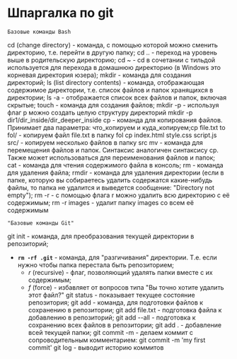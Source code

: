 #                                            **Шпаргалка по git**
    Базовые команды Bash
cd (change directory) - команда, с помощью которой можно сменить директорию, т.е. перейти в другую папку;
cd .. - переход на уровень выше в родительскую директорию;
cd ~ - cd в сочетании с тильдой используется для перехода в домашнюю директорию (в Windows это корневая директория юзера);
mkdir - команда для создания директорий;
ls (list directory contents) - команда, отображающая содержимое директории, т.е. список файлов и папок хранящихся в директории;
ls -a - отображается список всех файлов и папок, включая скрытые;
touch - команда для создания файлов;
mkdir -p - используя флаг p можно создать целую структуру директорий mkdir -p dir1/dir_inside/dir_deeper_inside
cp - команда для копирования файлов. Принимает два параметра: что_копируем и куда_копируем;cp file.txt to fol/ - копируем файл file.txt в папку fol
cp index.html style.css script.js src/ - копируем несколько файлов в папку src
mv - команда для перемещения файлов и папок. Синтаксис аналогичен синтаксису cp. Также может использоваться для переименования файлов и папок;
cat - команда для чтения содержимого файла в консоль;
rm - команда для удаления файла;
rmdir - команда для удаления директории (если в папке, которую вы собираетесь удалить содержатся какие-нибудь файлы, то папка не удалится и выведется сообщение: "Directory not empty");
rm -r - с помощью флага r можно удалить всю директорию с её содержимым;
rm -r images - удалит папку images со всем её содержимым

    "Базовые команды Git"
git init - команда, для преобразования текущей директории в репозиторий;
- **`rm -rf .git`** - команда, для "разгичивания" директории. Т.е. если нужно чтобы папка перестала быть репозиторием;
    - *r* (recursive) - флаг, позволяющий удалять папки вместе с их содержимым;
    - *f* (force) - избавляет от вопросов типа "Вы точно хотите удалить этот файл?"
git status - показывает текущее состояние репозитория;
git add - команда, для подготовки файлов к сохранению в репозитории;
git add file.txt - подготовка файла к добавлению в репозиторий;
git add --all - подготовка к сохранению всех файлов в репозитории;
git add . - добавление всей текущей папки;
git commit -m - делаем коммит с сопроводительным комментарием: git commit -m 'my first commit'
git log - выводит историю коммитов